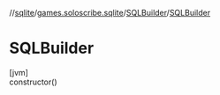 //[sqlite](../../../index.md)/[games.soloscribe.sqlite](../index.md)/[SQLBuilder](index.md)/[SQLBuilder](-s-q-l-builder.md)

# SQLBuilder

[jvm]\
constructor()
